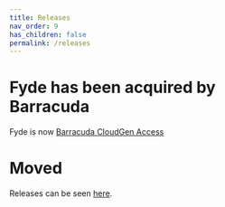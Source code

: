 ```yaml
---
title: Releases
nav_order: 9
has_children: false
permalink: /releases
---
```

# Fyde has been acquired by Barracuda

Fyde is now [Barracuda CloudGen Access](https://www.barracuda.com/products/cloudgen-access)

# Moved

Releases can be seen [here](https://campus.barracuda.com/product/cloudgenaccess/doc/93201623/release-notes/).

